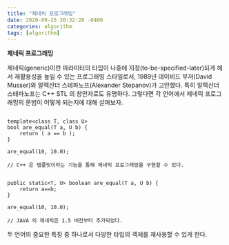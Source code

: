 ```yaml
---
title: "제네릭 프로그래밍"
date: 2020-09-25 20:32:28 -0400
categories: algorithm
tags: [algorithm]
---
```


**제네릭 프로그래밍**

제네릭(generic)이란 파라미터의 타입이 나중에 지정(to-be-specified-later)되게 헤서 재활용성을 높일 수 있는 프로그래밍 스타일로서,
1989년 데이비드 무저(David Musser)와 알렉산더 스테파노프(Alexander Stepanov)가 고안했다.
특히 알렉산더 스테파노프는 C++ STL 의 창안자로도 유명하다. 그렇다면 각 언어에서 제네릭 프로그래밍의 문법이 어떻게 되는지에 대해 살펴보자.

~~~

template<class T, class U>
bool are_equal(T a, U b) {
    return ( a == b );
}

are_equal(10, 10.0);

// C++ 은 템플릿이라는 기능을 통해 제네릭 프로그래밍을 구현할 수 있다.
~~~


~~~

public static<T, U> boolean are_equal(T a, U b) {
    return a==b;
}

are_equal(10, 10.0);

// JAVA 의 제네릭은 1.5 버전부터 추가되었다.
~~~

두 언어의 중요한 특징 중 하나로서 다양한 타입의 객체를 재사용할 수 있게 한다.



